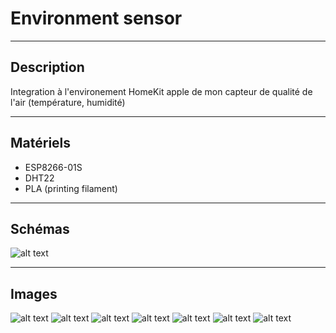 # Environment sensor

-------------------------------------
## Description ##
  
  Integration à l'environement HomeKit apple de mon capteur de qualité de l'air (température, humidité)
  

-------------------------------------
## Matériels ##

* ESP8266-01S
* DHT22
* PLA (printing filament)


-------------------------------------
## Schémas ##
![alt text](https://github.com/adamHassanBR/iot_projet/blob/main/_2_air_quality/images/_2_air_quality.png?raw=true)


-------------------------------------
## Images ##
![alt text](https://github.com/adamHassanBR/iot_projet/blob/main/_2_air_quality/images/1.png?raw=true)
![alt text](https://github.com/adamHassanBR/iot_projet/blob/main/_2_air_quality/images/2.png?raw=true)
![alt text](https://github.com/adamHassanBR/iot_projet/blob/main/_2_air_quality/images/3.png?raw=true)
![alt text](https://github.com/adamHassanBR/iot_projet/blob/main/_2_air_quality/images/4.png?raw=true)
![alt text](https://github.com/adamHassanBR/iot_projet/blob/main/_2_air_quality/images/5.png?raw=true)
![alt text](https://github.com/adamHassanBR/iot_projet/blob/main/_2_air_quality/images/6.png?raw=true)
![alt text](https://github.com/adamHassanBR/iot_projet/blob/main/_2_air_quality/images/7.png?raw=true)
